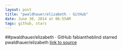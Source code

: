 ```yaml
---
layout: post
title: "pwaldhauer/elizabeth · GitHub"
date: June 30, 2014 at 06:55AM
tags: github, stars
---
```

##pwaldhauer/elizabeth · GitHub
fabiantheblind starred pwaldhauer/elizabeth
[link to source](http://ift.tt/1hPJdeE) 
